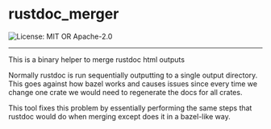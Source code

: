 <!-- sync-readme title [[ -->
# rustdoc_merger
<!-- sync-readme ]] -->

<!-- sync-readme badge [[ -->
![License: MIT OR Apache-2.0](https://img.shields.io/badge/license-MIT%20OR%20Apache--2.0-purple.svg?style=flat-square)
<!-- sync-readme ]] -->

---

<!-- sync-readme rustdoc [[ -->
This is a binary helper to merge rustdoc html outputs

Normally rustdoc is run sequentially outputting to a single output directory. This goes against how
bazel works and causes issues since every time we change one crate we would need to regenerate the docs for all crates.

This tool fixes this problem by essentially performing the same steps that rustdoc would do when merging except does it
in a bazel-like way.
<!-- sync-readme ]] -->
